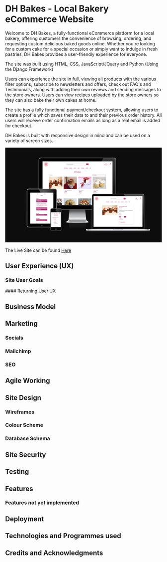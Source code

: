 # DH Bakes - Local Bakery eCommerce Website

Welcome to DH Bakes, a fully-functional eCommerce platform for a local bakery, offering customers the convenience of browsing, ordering, and requesting custom delicious baked goods online. Whether you're looking for a custom cake for a special occasion or simply want to indulge in fresh pastries, DH Bakes provides a user-friendly experience for everyone.

The site was built using HTML, CSS, JavaScript/JQuery and Python (Using the Django Framework)

Users can experience the site in full, viewing all products with the various filter options, subscribe to newsletters and offers, check out FAQ's and Testimonials, along with adding their own reviews and sending messages to the store owners. Users can view recipes uploaded by the store owners so they can also bake their own cakes at home.

The site has a fully functional payment/checkout system, allowing users to create a profile which saves their data to and their previous order history. All users will receive order confirmation emails as long as a real email is added for checkout.

DH Bakes is built with responsive design in mind and can be used on a variety of screen sizes.

![Responsive view of DH Bakes](readmedocs/screenshots/amiresponsive.png)

The Live Site can be found [Here](https://dh-bakes-e0dca18717d0.herokuapp.com/)



## User Experience (UX)

### Site User Goals

#### Returning User UX


## Business Model


## Marketing

### Socials

### Mailchimp

### SEO


## Agile Working


## Site Design

### Wireframes

### Colour Scheme

### Database Schema


## Site Security


## Testing


## Features

### Features not yet implemented


## Deployment


## Technologies and Programmes used


## Credits and Acknowledgments

